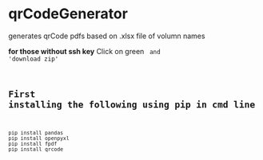 # qrCodeGenerator
generates qrCode pdfs based on .xlsx file of volumn names

**for those without ssh key**
Click on green <code> and 'download zip'

## First installing the following using pip in cmd line
```
pip install pandas
pip install openpyxl
pip install fpdf
pip install qrcode
```
